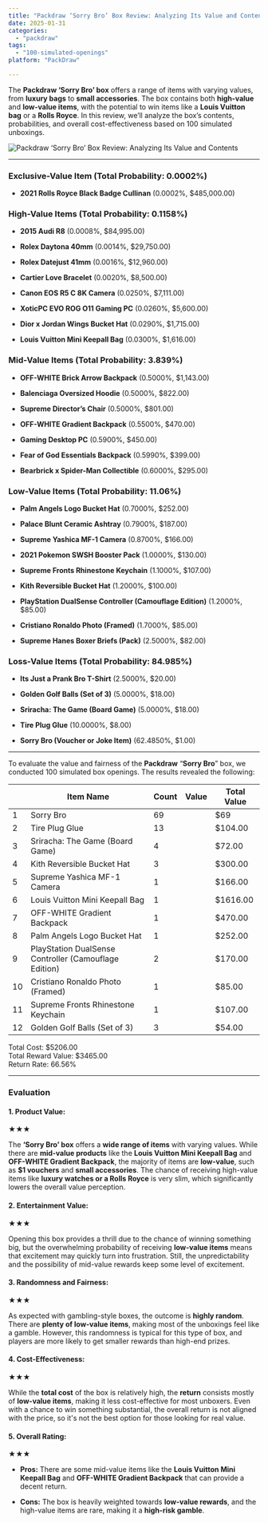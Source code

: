 ```yaml
---
title: "Packdraw ‘Sorry Bro’ Box Review: Analyzing Its Value and Contents"
date: 2025-01-31
categories: 
  - "packdraw"
tags: 
  - "100-simulated-openings"
platform: "PackDraw"

---
```


The **Packdraw ‘Sorry Bro’ box** offers a range of items with varying values, from **luxury bags** to **small accessories**. The box contains both **high-value** and **low-value items**, with the potential to win items like a **Louis Vuitton bag** or a **Rolls Royce**. In this review, we’ll analyze the box’s contents, probabilities, and overall cost-effectiveness based on 100 simulated unboxings.

![Packdraw ‘Sorry Bro’ Box Review: Analyzing Its Value and Contents](/media/b0d7f-packdrawsorrybro.png)

* * *

### **Exclusive-Value Item (Total Probability: 0.0002%)**

- **2021 Rolls Royce Black Badge Cullinan** (0.0002%, $485,000.00)

### **High-Value Items (Total Probability: 0.1158%)**

- **2015 Audi R8** (0.0008%, $84,995.00)

- **Rolex Daytona 40mm** (0.0014%, $29,750.00)

- **Rolex Datejust 41mm** (0.0016%, $12,960.00)

- **Cartier Love Bracelet** (0.0020%, $8,500.00)

- **Canon EOS R5 C 8K Camera** (0.0250%, $7,111.00)

- **XoticPC EVO ROG O11 Gaming PC** (0.0260%, $5,600.00)

- **Dior x Jordan Wings Bucket Hat** (0.0290%, $1,715.00)

- **Louis Vuitton Mini Keepall Bag** (0.0300%, $1,616.00)

### **Mid-Value Items (Total Probability: 3.839%)**

- **OFF-WHITE Brick Arrow Backpack** (0.5000%, $1,143.00)

- **Balenciaga Oversized Hoodie** (0.5000%, $822.00)

- **Supreme Director’s Chair** (0.5000%, $801.00)

- **OFF-WHITE Gradient Backpack** (0.5500%, $470.00)

- **Gaming Desktop PC** (0.5900%, $450.00)

- **Fear of God Essentials Backpack** (0.5990%, $399.00)

- **Bearbrick x Spider-Man Collectible** (0.6000%, $295.00)

### **Low-Value Items (Total Probability: 11.06%)**

- **Palm Angels Logo Bucket Hat** (0.7000%, $252.00)

- **Palace Blunt Ceramic Ashtray** (0.7900%, $187.00)

- **Supreme Yashica MF-1 Camera** (0.8700%, $166.00)

- **2021 Pokemon SWSH Booster Pack** (1.0000%, $130.00)

- **Supreme Fronts Rhinestone Keychain** (1.1000%, $107.00)

- **Kith Reversible Bucket Hat** (1.2000%, $100.00)

- **PlayStation DualSense Controller (Camouflage Edition)** (1.2000%, $85.00)

- **Cristiano Ronaldo Photo (Framed)** (1.7000%, $85.00)

- **Supreme Hanes Boxer Briefs (Pack)** (2.5000%, $82.00)

### **Loss-Value Items (Total Probability: 84.985%)**

- **Its Just a Prank Bro T-Shirt** (2.5000%, $20.00)

- **Golden Golf Balls (Set of 3)** (5.0000%, $18.00)

- **Sriracha: The Game (Board Game)** (5.0000%, $18.00)

- **Tire Plug Glue** (10.0000%, $8.00)

- **Sorry Bro (Voucher or Joke Item)** (62.4850%, $1.00)

* * *

To evaluate the value and fairness of the **Packdraw** “**Sorry Bro**” box, we conducted 100 simulated box openings. The results revealed the following:

|  | Item Name | Count | Value | Total Value |
| --- | --- | --- | --- | --- |
| 1 | Sorry Bro | 69 |  | $69 |
| 2 | Tire Plug Glue | 13 |  | $104.00 |
| 3 | Sriracha: The Game (Board Game) | 4 |  | $72.00 |
| 4 | Kith Reversible Bucket Hat | 3 |  | $300.00 |
| 5 | Supreme Yashica MF-1 Camera | 1 |  | $166.00 |
| 6 | Louis Vuitton Mini Keepall Bag | 1 |  | $1616.00 |
| 7 | OFF-WHITE Gradient Backpack | 1 |  | $470.00 |
| 8 | Palm Angels Logo Bucket Hat | 1 |  | $252.00 |
| 9 | PlayStation DualSense Controller (Camouflage Edition) | 2 |  | $170.00 |
| 10 | Cristiano Ronaldo Photo (Framed) | 1 |  | $85.00 |
| 11 | Supreme Fronts Rhinestone Keychain | 1 |  | $107.00 |
| 12 | Golden Golf Balls (Set of 3) | 3 |  | $54.00 |

Total Cost: $5206.00  
Total Reward Value: $3465.00  
Return Rate: 66.56%

* * *

### **Evaluation**

#### **1\. Product Value:**

★★★

The **‘Sorry Bro’ box** offers a **wide range of items** with varying values. While there are **mid-value products** like the **Louis Vuitton Mini Keepall Bag** and **OFF-WHITE Gradient Backpack**, the majority of items are **low-value**, such as **$1 vouchers** and **small accessories**. The chance of receiving high-value items like **luxury watches or a Rolls Royce** is very slim, which significantly lowers the overall value perception.

#### **2\. Entertainment Value:**

★★★

Opening this box provides a thrill due to the chance of winning something big, but the overwhelming probability of receiving **low-value items** means that excitement may quickly turn into frustration. Still, the unpredictability and the possibility of mid-value rewards keep some level of excitement.

#### **3\. Randomness and Fairness:**

★★★

As expected with gambling-style boxes, the outcome is **highly random**. There are **plenty of low-value items**, making most of the unboxings feel like a gamble. However, this randomness is typical for this type of box, and players are more likely to get smaller rewards than high-end prizes.

#### **4\. Cost-Effectiveness:**

★★★

While the **total cost** of the box is relatively high, the **return** consists mostly of **low-value items**, making it less cost-effective for most unboxers. Even with a chance to win something substantial, the overall return is not aligned with the price, so it's not the best option for those looking for real value.

#### **5\. Overall Rating:**

★★★

- **Pros:** There are some mid-value items like the **Louis Vuitton Mini Keepall Bag** and **OFF-WHITE Gradient Backpack** that can provide a decent return.

- **Cons:** The box is heavily weighted towards **low-value rewards**, and the high-value items are rare, making it a **high-risk gamble**.

